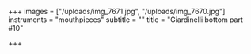 +++
images = ["/uploads/img_7671.jpg", "/uploads/img_7670.jpg"]
instruments = "mouthpieces"
subtitle = ""
title = "Giardinelli bottom part #10"

+++
